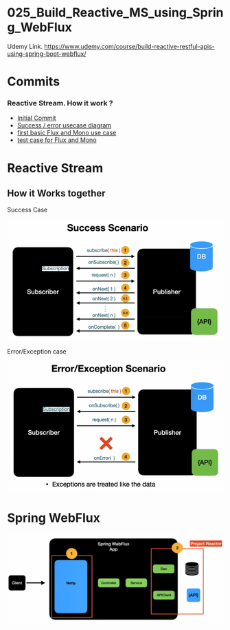 # 025_Build_Reactive_MS_using_Spring_WebFlux

Udemy Link.
https://www.udemy.com/course/build-reactive-restful-apis-using-spring-boot-webflux/

# Commits
### Reactive Stream. How it work ?
* [Initial Commit](https://github.com/bibhusprasad/025_Build_Reactive_MS_using_Spring_WebFlux/commit/605ba172e60e78b972f38ebe134608e7930ad5c8)
* [Success / error usecase diagram](https://github.com/bibhusprasad/025_Build_Reactive_MS_using_Spring_WebFlux/commit/07bb24cd122bbc3f551b0f512f82c53210bd7542)
* [first basic Flux and Mono use case](https://github.com/bibhusprasad/025_Build_Reactive_MS_using_Spring_WebFlux/commit/ff77ebfb0bb3013ac429de761683ecb536467521)
* [test case for Flux and Mono](https://github.com/bibhusprasad/025_Build_Reactive_MS_using_Spring_WebFlux/commit/b999c0a14ab24f18ba50ac07b13fbc37bab3a314)

# Reactive Stream
## How it Works together
Success Case

![plot](/images/01.reactive_stream_success_scenario.png?raw=true)

Error/Exception case

![plot](/images/02.reactive_stream_error_scenario.png?raw=true)

# Spring WebFlux
![plot](/images/03.Intro_spring_webflux.png?raw=true)